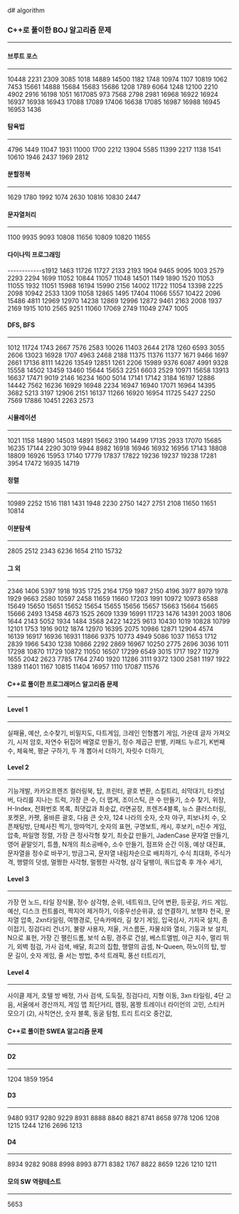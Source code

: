 d# algorithm 
### C++로 풀이한 BOJ 알고리즘 문제
------------
#### 브루트 포스
------------
10448 2231 2309 3085 1018 14889 14500 1182 1748 10974 1107 10819 1062 7453 15661 14888 15684 15683 15686 1208 1789 6064 1248 12100 2210 4902 2916 16198 1051 1617085 973 7568 2798 2981 16968 16922 16924 16937 16938 16943 17088 17089 17406 16638 17085 16987 16988 16945 16953 1436 
#### 탐욕법
------------
4796 1449 11047 1931 11000 1700 2212 13904 5585 11399 2217 1138 1541 10610 1946 2437 1969 2812
#### 분할정복
------------
1629 1780 1992 1074 2630 10816 10830 2447 
#### 문자열처리
------------
1100 9935 9093 10808 11656 10809 10820 11655 
#### 다이나믹 프로그래밍
------------s1912 1463 11726 11727 2133 2193 1904 9465 9095 1003 2579 2293 2294 1699 11052 10844 11057 11048 14501 1149 1890 1520 11053 11055 1932 11051 15988 16194 15990 2156 14002 11722 11054 13398 2225 2098 10942 2533 1309 11058 12865 1495 17404 11066 5557 10422 2096 15486 4811 12969 12970 14238 12869 12996 12872 9461 2163 2008 1937 2169 1915 1010 2565 9251 11060 17069 2749 11049 2747 1005 
#### DFS, BFS
------------
1012 11724 1743 2667 7576 2583 10026 11403 2644 2178 1260 6593 3055 2606 13023 16928 1707 4963 2468 2188 11375 11376 11377 1671 9466 1697 2661 17136 8111 14226 13549 12851 1261 2206 15989 9376 6087 4991 9328 15558 14502 13459 13460 15644 15653 2251 6603 2529 10971 15658 13913 16637 17471 9019 2146 16234 1600 5014 17141 17142 3184 16197 12886 14442 7562 16236 16929 16948 2234 16947 16940 17071 16964 14395 3682 5213 3197 12906 2151 16137 11266 16920 16954 11725 5427 2250 7569 17886 10451 2263 2573 
#### 시뮬레이션
------------
1021 1158 14890 14503 14891 15662 3190 14499 17135 2933 17070 15685 16235 17144 2290 3019 9944 8982 16918 16946 16932 16956 17143 18808 18809 16926 15953 17140 17779 17837 17822 19236 19237 19238 17281 3954 17472 16935 14719 
#### 정렬
------------
10989 2252 1516 1181 1431 1948 2230 2750 1427 2751 2108 11650 11651 10814 
#### 이분탐색
------------
2805 2512 2343 6236 1654 2110 15732 
#### 그 외
------------
2346 1406 5397 1918 1935 1725 2164 1759 1987 2150 4196 3977 8979 1978 1929 9663 2580 10597 2458 11659 11660 17203 1991 10972 10973 6588 15649 15650 15651 15652 15654 15655 15656 15657 15663 15664 15665 15666 2493 13458 4673 1525 2609 1339 16991 11723 1476 14391 2003 1806 1644 2143 5052 1934 1484 3568 2422 14225 9613 10430 1019 10828 10799 12101 1753 1916 9012 1874 12970 16395 2075 10986 12871 12904 4574 16139 16917 16936 16931 11866 9375 10773 4949 5086 1037 11653 1712 2839 1966 5430 1238 10866 2292 2869 16967 10250 2775 2696 3036 1011 17298 10870 11729 10872 11050 16507 17299 6549 3015 1717 1927 11279 1655 2042 2623 7785 1764 2740 1920 11286 3111 9372 1300 2581 1197 1922 1389 11401 1167 10815 11404 16957 1110 17087 11576 
#### C++로 풀이한 프로그래머스 알고리즘 문제
------------
#### Level 1
------------
실패율, 예산, 소수찾기, 비밀지도, 다트게임, 크레인 인형뽑기 게임, 가운데 글자 가져오기, 시저 암호, 자연수 뒤집어 배열로 만들기, 정수  제곱근 판별, 키패드 누르기, K번째수, 체육복, 평균 구하기, 두 개 뽑아서 더하기, 자릿수 더하기, 
#### Level 2
------------
기능개발, 카카오프렌즈 컬러링북, 탑, 프린터, 괄호 변환, 스킬트리, 쇠막대기, 타겟넘버, 다리를 지나는 트럭, 가장 큰 수, 더 맵게, 조이스틱, 큰 수 만들기, 소수 찾기, 위장, H-Index, 전화번호 목록, 최댓값과 최솟값, 라면공장, 프렌즈4블록, 뉴스 클러스터링, 포켓몬, 카펫, 올바른 괄호, 다음 큰 숫자, 124 나라의 숫자, 숫자 야구, 피보나치 수, 오픈채팅방, 단체사진 찍기, 땅따먹기, 숫자의 표현, 구명보트, 캐시, 후보키, n진수 게임, 압축, 파일명 정렬, 가장 큰 정사각형 찾기, 최솟값 만들기, JadenCase 문자열 만들기, 영어 끝말잇기, 튜플, N개의 최소공배수, 소수 만들기, 점프와 순간 이동, 예상 대진표, 문자열을 정수로 바꾸기, 방금그곡, 문자열 내림차순으로 배치하기, 수식 최대화, 주식가격, 행렬의 덧셈, 멀쩡한 사각형, 멀쩡한 사각형, 삼각 달팽이, 쿼드압축 후 개수 세기, 
#### Level 3
------------
가장 먼 노드, 타일 장식물, 정수 삼각형, 순위, 네트워크, 단어 변환, 등굣길, 카드 게임, 예산, 디스크 컨트롤러, 짝지어 제거하기, 이중우선순위큐, 섬 연결하기, 보행자 천국, 문자열 압축, 2xn타일링, 여행경로, 단속카메라, 길 찾기 게임, 입국심사, 기지국 설치, 종이접기, 징검다리 건너기, 불량 사용자, 저울, 거스름돈, 자물쇠와 열쇠, 기둥과 보 설치, N으로 표현, 가장 긴 팰린드롬, 보석  쇼핑, 경주로 건설, 베스트앨범, 야근 지수, 멀리 뛰기, 외벽 점검, 가사 검색, 배달, 최고의 집합, 행렬의 곱셈, N-Queen, 하노이의 탑, 방문 길이, 숫자  게임, 줄 서는 방법, 추석 트래픽, 풍선 터트리기, 
#### Level 4
------------
사이클 제거, 호텔 방 배정, 가사 검색, 도둑질, 징검다리, 지형 이동, 3xn 타일링, 4단 고음, 서울에서 경산까지, 게임 맵 최단거리, 캠핑, 몸짱 트레이너 라이언의 고민, 스티커 모으기 (2), 사칙연산, 숫자 블록, 동굴 탐험, 트리 트리오 중간값, 
#### C++로 풀이한 SWEA 알고리즘 문제
------------
#### D2
------------
1204 1859 1954 
#### D3
------------
9480 9317 9280 9229 8931 8888 8840 8821 8741 8658 9778 1206 1208 1215 1244 1216 2696 1213 
#### D4
------------
8934 9282 9088 8998 8993 8771 8382 1767 8822 8659 1226 1210 1211 
#### 모의 SW 역량테스트
------------
5653